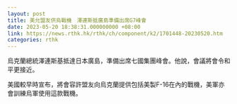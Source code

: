 ```yaml
---
layout: post
title: 美允盟友供烏戰機　澤連斯抵廣島準備出席G7峰會
date: 2023-05-20 18:38:31.000000000 +08:00
link: https://news.rthk.hk/rthk/ch/component/k2/1701448-20230520.htm
categories: rthk
---
```


烏克蘭總統澤連斯基抵達日本廣島，準備出席七國集團峰會。他說，會議將會令和平更接近。

美國較早時宣布，將會容許盟友向烏克蘭提供包括美製F-16在內的戰機，美軍亦會訓練烏軍使用這款戰機。
